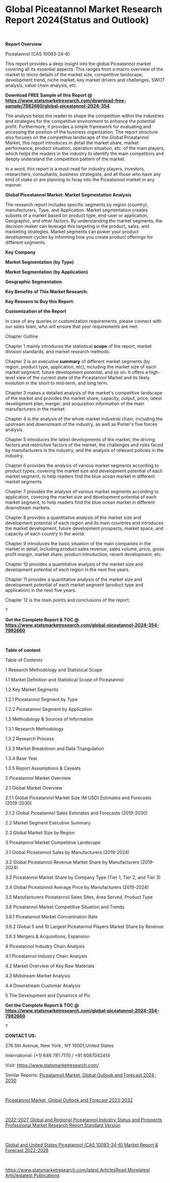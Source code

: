 <h1>Global Piceatannol Market Research Report 2024(Status and Outlook)</h1><br/><p><strong>Report Overview</strong></p>
 
 
 
 <p>Piceatannol (CAS 10083-24-6)</p>
 
 
 
 <p>This report provides a deep insight into the global Piceatannol market covering all its essential aspects. This ranges from a macro overview of the market to micro details of the market size, competitive landscape, development trend, niche market, key market drivers and challenges, SWOT analysis, value chain analysis, etc.</p>
 
 
 
 <p><strong>Download FREE Sample of this Report @ <a href="https://www.statsmarketresearch.com/download-free-sample/7982660/global-piceatannol-2024-354">https://www.statsmarketresearch.com/download-free-sample/7982660/global-piceatannol-2024-354</a></strong></p>
 
 
 
 <p>The analysis helps the reader to shape the competition within the industries and strategies for the competitive environment to enhance the potential profit. Furthermore, it provides a simple framework for evaluating and accessing the position of the business organization. The report structure also focuses on the competitive landscape of the Global Piceatannol Market, this report introduces in detail the market share, market performance, product situation, operation situation, etc. of the main players, which helps the readers in the industry to identify the main competitors and deeply understand the competition pattern of the market.</p>
 
 
 
 <p>In a word, this report is a must-read for industry players, investors, researchers, consultants, business strategists, and all those who have any kind of stake or are planning to foray into the Piceatannol market in any manner.</p>
 
 
 
 <p><strong>Global Piceatannol Market: Market Segmentation Analysis</strong></p>
 
 
 
 <p>The research report includes specific segments by region (country), manufacturers, Type, and Application. Market segmentation creates subsets of a market based on product type, end-user or application, Geographic, and other factors. By understanding the market segments, the decision-maker can leverage this targeting in the product, sales, and marketing strategies. Market segments can power your product development cycles by informing how you create product offerings for different segments.</p>
 
 
 
 <p><strong>Key Company</strong></p>
 
 
 
 <p><strong>Market Segmentation (by Type)</strong></p>
 
 
 
 <p><strong>Market Segmentation (<strong>by Application</strong>)</strong></p>
 
 
 
 <p><strong>Geographic Segmentation</strong></p>
 
 
 
 <p><strong>Key Benefits of This Market Research:</strong></p>
 
 
 
 <p><strong>Key <strong>Reasons to Buy</strong> this Report:</strong></p>
 
 
 
 <p><strong>Customization of the Report</strong></p>
 
 
 
 <p>In case of any queries or customization requirements, please connect with our sales team, who will ensure that your requirements are met.</p>
 
 
 
 <p>Chapter Outline</p>
 
 
 
 <p>Chapter 1 mainly introduces the statistical <strong>scope</strong> of the report, market division standards, and market research methods.</p>
 
 
 
 <p>Chapter 2 is an executive <strong>summary</strong> of different market segments (by region, product type, application, etc), including the market size of each market segment, future development potential, and so on. It offers a high-level view of the current state of the Piceatannol Market and its likely evolution in the short to mid-term, and long term.</p>
 
 
 
 <p>Chapter 3 makes a detailed analysis of the market&#39;s competitive landscape of the market and provides the market share, capacity, output, price, latest development plan, merger, and acquisition information of the main manufacturers in the market.</p>
 
 
 
 <p>Chapter 4 is the analysis of the whole market industrial chain, including the upstream and downstream of the industry, as well as Porter&#39;s five forces analysis.</p>
 
 
 
 <p>Chapter 5 introduces the latest developments of the market, the driving factors and restrictive factors of the market, the challenges and risks faced by manufacturers in the industry, and the analysis of relevant policies in the industry.</p>
 
 
 
 <p>Chapter 6 provides the analysis of various market segments according to product types, covering the market size and development potential of each market segment, to help readers find the blue ocean market in different market segments.</p>
 
 
 
 <p>Chapter 7 provides the analysis of various market segments according to application, covering the market size and development potential of each market segment, to help readers find the blue ocean market in different downstream markets.</p>
 
 
 
 <p>Chapter 8 provides a quantitative analysis of the market size and development potential of each region and its main countries and introduces the market development, future development prospects, market space, and capacity of each country in the world.</p>
 
 
 
 <p>Chapter 9 introduces the basic situation of the main companies in the market in detail, including product sales revenue, sales volume, price, gross profit margin, market share, product introduction, recent development, etc.</p>
 
 
 
 <p>Chapter 10 provides a quantitative analysis of the market size and development potential of each region in the next five years.</p>
 
 
 
 <p>Chapter 11 provides a quantitative analysis of the market size and development potential of each market segment (product type and application) in the next five years.</p>
 
 
 
 <p>Chapter 12 is the main points and conclusions of the report.</p>
 
 
 
 <p>? </p>
 
 
 
 <div><b>Get the Complete Report & TOC @ <a href="https://www.statsmarketresearch.com/global-piceatannol-2024-354-7982660">https://www.statsmarketresearch.com/global-piceatannol-2024-354-7982660</a></b></div>
 
 
 
 <p><br />
 
 <b>Table of content</b></p>
 
 
 
 <p>Table of Contents<br />
 
 1 Research Methodology and Statistical Scope<br />
 
 1.1 Market Definition and Statistical Scope of Piceatannol<br />
 
 1.2 Key Market Segments<br />
 
 1.2.1 Piceatannol Segment by Type<br />
 
 1.2.2 Piceatannol Segment by Application<br />
 
 1.3 Methodology & Sources of Information<br />
 
 1.3.1 Research Methodology<br />
 
 1.3.2 Research Process<br />
 
 1.3.3 Market Breakdown and Data Triangulation<br />
 
 1.3.4 Base Year<br />
 
 1.3.5 Report Assumptions & Caveats<br />
 
 2 Piceatannol Market Overview<br />
 
 2.1 Global Market Overview<br />
 
 2.1.1 Global Piceatannol Market Size (M USD) Estimates and Forecasts (2019-2030)<br />
 
 2.1.2 Global Piceatannol Sales Estimates and Forecasts (2019-2030)<br />
 
 2.2 Market Segment Executive Summary<br />
 
 2.3 Global Market Size by Region<br />
 
 3 Piceatannol Market Competitive Landscape<br />
 
 3.1 Global Piceatannol Sales by Manufacturers (2019-2024)<br />
 
 3.2 Global Piceatannol Revenue Market Share by Manufacturers (2019-2024)<br />
 
 3.3 Piceatannol Market Share by Company Type (Tier 1, Tier 2, and Tier 3)<br />
 
 3.4 Global Piceatannol Average Price by Manufacturers (2019-2024)<br />
 
 3.5 Manufacturers Piceatannol Sales Sites, Area Served, Product Type<br />
 
 3.6 Piceatannol Market Competitive Situation and Trends<br />
 
 3.6.1 Piceatannol Market Concentration Rate<br />
 
 3.6.2 Global 5 and 10 Largest Piceatannol Players Market Share by Revenue<br />
 
 3.6.3 Mergers & Acquisitions, Expansion<br />
 
 4 Piceatannol Industry Chain Analysis<br />
 
 4.1 Piceatannol Industry Chain Analysis<br />
 
 4.2 Market Overview of Key Raw Materials<br />
 
 4.3 Midstream Market Analysis<br />
 
 4.4 Downstream Customer Analysis<br />
 
 5 The Development and Dynamics of Pic</p>
 
 
 
 <div><b>Get the Complete Report & TOC @ <a href="https://www.statsmarketresearch.com/global-piceatannol-2024-354-7982660">https://www.statsmarketresearch.com/global-piceatannol-2024-354-7982660</a></b></div>
 
 
 
 <p>? </p>
 
 
 
 <p><b>CONTACT US:</b><br />
 
 276 5th Avenue, New York , NY 10001,United States<br />
 
 International: (+1) 646 781 7170 / +91 8087042414<br />
 
 Visit: <a href="https://www.statsmarketresearch.com/">https://www.statsmarketresearch.com/</a><br />
 
 Similar Reports: <a href="https://www.statsmarketresearch.com/global-piceatannol-2024-354-7982660">Piceatannol Market, Global Outlook and Forecast 2024-2030</a><br />
 
 <br />
 
 <a href="https://www.statsmarketresearch.com/global-piceatannol-2024-354-7982660">Piceatannol Market, Global Outlook and Forecast 2023-2032</a><br />
 
 <br />
 
 <a href="https://www.statsmarketresearch.com/global-piceatannol-2024-354-7982660">2022-2027 Global and Regional Piceatannol Industry Status and Prospects Professional Market Research Report Standard Version</a><br />
 
 <br />
 
 <a href="https://www.statsmarketresearch.com/global-piceatannol-2024-354-7982660">Global and United States Piceatannol (CAS 10083-24-6) Market Report & Forecast 2022-2028</a><br />
 
 <br />
 
 <a href="https://gyeongbokgung.com">https://www.statsmarketresearch.com/</a><a href="https://hallyeomaritime.com">latest Articles</a><a href="https://jingwansa.com">Read More</a><a href="https://nguoiviet.jp/">latest Articles</a><a href="https://www.intelmarketresearch.com/">latest Publications</a></p>